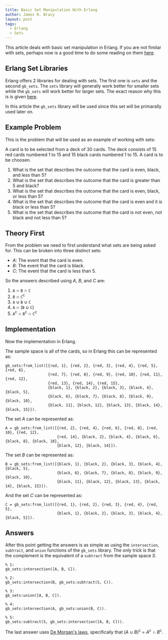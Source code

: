 ```yaml
---
title: Basic Set Manipulation With Erlang
author: James R. Bracy
layout: post
tags:
  - Erlang
  - Sets
---
```


This article deals with basic set manipulation in Erlang. If you are not fimilar with sets, perhaps now is a good time to do some reading on them <a href="http://en.wikipedia.org/wiki/Set_(mathematics)">here</a>.

## Erlang Set Libraries

Erlang offers 2 libraries for dealing with sets. The first one is `sets` and the second `gb_sets`. The `sets` library will generally work better for smaller sets while the `gb_sets` will work better for larger sets. The exact reason why this is is given [here](http://ftp.sunet.se/pub/lang/erlang/doc/man/gb_sets.html).

In this article the `gb_sets` library will be used since this set will be primarally used later on.

## Example Problem

This is the problem that will be used as an example of working with sets:

A card is to be selected from a deck of 30 cards. The deck consists of 15 red cards numbered 1 to 15 and 15 black cards numbered 1 to 15. A card is to be choosen.

1. What is the set that describes the outcome that the card is even, black, and less than 5?
2. What is the set that describes the outcome that the card is greater than 5 and black?
3. What is the set that describes the outcome that the card is even, black, or less than 5?
4. What is the set that describes the outcome that the card is even and it is black or less than 5?
5. What is the set that describes the outcome that the card is not even, not black and not less than 5?

## Theory First

From the problem we need to first understand what sets are being asked for. This can be broken into three distinct sets:

- *A*: The event that the card is even.
- *B*: The event that the card is black.
- *C*: The event that the card is less than 5.

So the answers described using *A*, *B*, and *C* are:

1. `A` &cap; `B` &cap; `C` 
2. `B` &cap; `C`<sup>c</sup>
3. `A` &cup; `B` &cup; `C`
4. `A` &cap; (`B` &cup; `C`)
5. `A`<sup>c</sup> &cap; `B`<sup>c</sup> &cap; `C`<sup>c</sup>

## Implementation

Now the implementation in Erlang.

The sample space is all of the cards, so in Erlang this can be represented as:

    gb_sets:from_list([{red, 1}, {red, 2}, {red, 3}, {red, 4}, {red, 5}, {red, 6},
                       {red, 7}, {red, 8}, {red, 9}, {red, 10}, {red, 11}, {red, 12},
                       {red, 13}, {red, 14}, {red, 15},
                       {black, 1}, {black, 2}, {black, 3}, {black, 4}, {black, 5},
                       {black, 6}, {black, 7}, {black, 8}, {black, 9}, {black, 10},
                       {black, 11}, {black, 12}, {black, 13}, {black, 14}, {black, 15}]).

The set *A* can be represented as:

    A = gb_sets:from_list([{red, 2}, {red, 4}, {red, 6}, {red, 8}, {red, 10}, {red, 12},
                           {red, 14}, {black, 2}, {black, 4}, {black, 6}, {black, 8}, {black, 10},
                           {black, 12}, {black, 14}]).

The set *B* can be represented as:

    B = gb_sets:from_list([{black, 1}, {black, 2}, {black, 3}, {black, 4}, {black, 5},
                           {black, 6}, {black, 7}, {black, 8}, {black, 9}, {black, 10},
                           {black, 11}, {black, 12}, {black, 13}, {black, 14}, {black, 15}]).

And the set *C* can be represented as:

    C = gb_sets:from_list([{red, 1}, {red, 2}, {red, 3}, {red, 4}, {red, 5},
                           {black, 1}, {black, 2}, {black, 3}, {black, 4}, {black, 5}]).

## Answers

After this point getting the answers is as simple as using the `intersection`, `subtract`, and `union` functions of the `gb_sets` library. The only trick is that the complement is the equivalent of a `subtract` from the sample space *S*.

    % 1:
    gb_sets:intersection([A, B, C]).
    
    % 2:
    gb_sets:intersection(B, gb_sets:subtract(S, C)).
    
    % 3:
    gb_sets:union([A, B, C]).
    
    % 4:
    gb_sets:intersection(A, gb_sets:union(B, C)).
    
    % 5:
    gb_sets:subtract(S, gb_sets:intersection([A, B, C])).

The last answer uses [De Morgan's laws](http://en.wikipedia.org/wiki/De_Morgan's_laws), specifically that (*A* &cup; *B*)<sup>c</sup> = *A*<sup>c</sup> &cap; *B*<sup>c</sup>.




